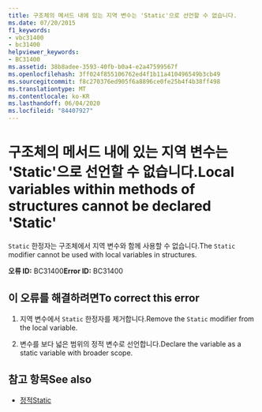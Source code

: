 ```yaml
---
title: 구조체의 메서드 내에 있는 지역 변수는 'Static'으로 선언할 수 없습니다.
ms.date: 07/20/2015
f1_keywords:
- vbc31400
- bc31400
helpviewer_keywords:
- BC31400
ms.assetid: 38b8adee-3593-40fb-b0a4-e2a47599567f
ms.openlocfilehash: 3ff024f855106762ed4f1b11a410496549b3cb49
ms.sourcegitcommit: f8c270376ed905f6a8896ce0fe25b4f4b38ff498
ms.translationtype: MT
ms.contentlocale: ko-KR
ms.lasthandoff: 06/04/2020
ms.locfileid: "84407927"
---
```

# <a name="local-variables-within-methods-of-structures-cannot-be-declared-static"></a><span data-ttu-id="547f1-102">구조체의 메서드 내에 있는 지역 변수는 'Static'으로 선언할 수 없습니다.</span><span class="sxs-lookup"><span data-stu-id="547f1-102">Local variables within methods of structures cannot be declared 'Static'</span></span>
<span data-ttu-id="547f1-103">`Static` 한정자는 구조체에서 지역 변수와 함께 사용할 수 없습니다.</span><span class="sxs-lookup"><span data-stu-id="547f1-103">The `Static` modifier cannot be used with local variables in structures.</span></span>  
  
 <span data-ttu-id="547f1-104">**오류 ID:** BC31400</span><span class="sxs-lookup"><span data-stu-id="547f1-104">**Error ID:** BC31400</span></span>  
  
## <a name="to-correct-this-error"></a><span data-ttu-id="547f1-105">이 오류를 해결하려면</span><span class="sxs-lookup"><span data-stu-id="547f1-105">To correct this error</span></span>  
  
1. <span data-ttu-id="547f1-106">지역 변수에서 `Static` 한정자를 제거합니다.</span><span class="sxs-lookup"><span data-stu-id="547f1-106">Remove the `Static` modifier from the local variable.</span></span>  
  
2. <span data-ttu-id="547f1-107">변수를 보다 넓은 범위의 정적 변수로 선언합니다.</span><span class="sxs-lookup"><span data-stu-id="547f1-107">Declare the variable as a static variable with broader scope.</span></span>  
  
## <a name="see-also"></a><span data-ttu-id="547f1-108">참고 항목</span><span class="sxs-lookup"><span data-stu-id="547f1-108">See also</span></span>

- [<span data-ttu-id="547f1-109">정적</span><span class="sxs-lookup"><span data-stu-id="547f1-109">Static</span></span>](../language-reference/modifiers/static.md)
